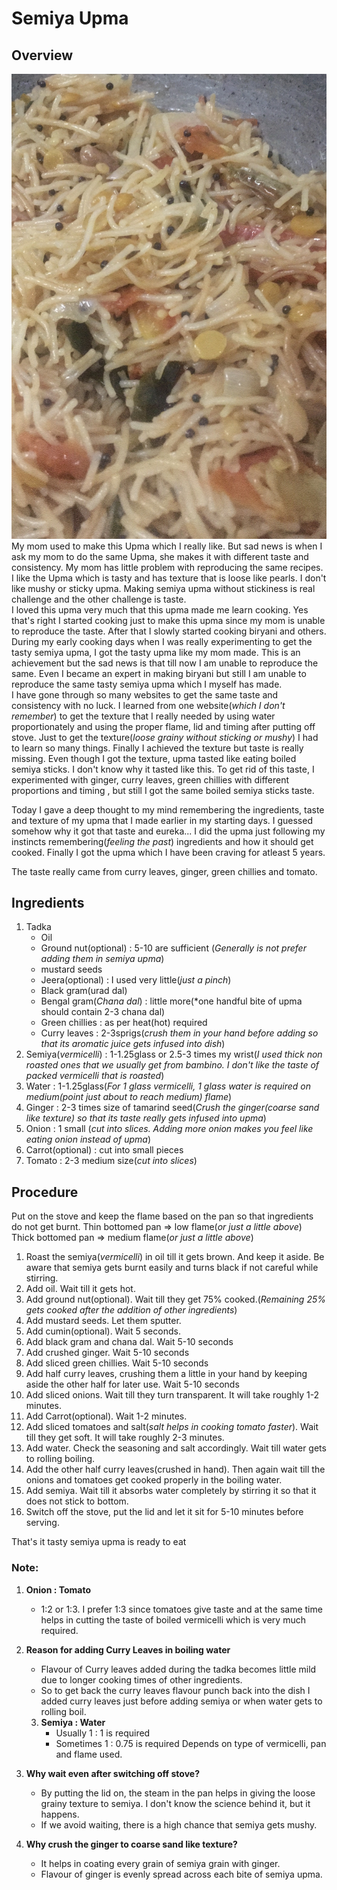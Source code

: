 # Semiya Upma
## Overview
![Semiya Upma](/Images/SemiyaUpma/FinalDish.jpg)  
My mom used to make this Upma which I really like. But sad news is when I ask my mom to do the same Upma, she makes it with different taste and consistency. My mom has little problem with reproducing the same recipes. I like the Upma which is tasty and has texture that is loose like pearls. I don't like mushy or sticky upma. Making semiya upma without stickiness is real challenge and the other challenge is taste.  
I loved this upma very much that this upma made me learn cooking. Yes that's right I started  cooking just to make this upma since my mom is unable to reproduce the taste. After that I slowly started cooking biryani and others.  
During my early cooking days when I was really experimenting to get the tasty semiya upma, I got the tasty upma like my mom made. This is an achievement but the sad news is that till now I am unable to reproduce the same. Even I became an expert in making biryani but still I am unable to reproduce the same tasty semiya upma which I myself has made.  
I have gone through so many websites to get the same taste and consistency with no luck. I learned from one website(*which I don't remember*) to get the texture that I really needed by using water proportionately and using the proper flame, lid and timing after putting off stove. Just to get the texture(*loose grainy without sticking or mushy*) I had to learn so many things. Finally I achieved the texture but taste is really missing. Even though I got the texture, upma tasted like eating boiled semiya sticks. I don't know why it tasted like this. To get rid of this taste, I experimented with ginger, curry leaves, green chillies with different proportions and timing , but still I got the same boiled semiya sticks taste.  

Today I gave a deep thought to my mind remembering the ingredients, taste and texture of my upma that I made earlier in my starting days. I guessed somehow why it got that taste and eureka... I did the upma just following my instincts remembering(*feeling the past*) ingredients and how it should get cooked. Finally I got the upma which I have been craving for atleast 5 years.

The taste really came from curry leaves, ginger, green chillies and tomato.

## Ingredients 
1. Tadka
    * Oil
    * Ground nut(optional) : 5-10 are sufficient (*Generally is not prefer adding them in semiya upma*)
    * mustard seeds
    * Jeera(optional) : I used very little(*just a pinch*)
    * Black gram(urad dal)
    * Bengal gram(*Chana dal*) : little more(*one handful bite of upma should contain 2-3 chana dal)
    * Green chillies : as per heat(hot) required
    * Curry leaves : 2-3sprigs(*crush them in your hand before adding so that its aromatic juice gets infused into dish*)
3. Semiya(*vermicelli*) : 1-1.25glass or 2.5-3 times my wrist(*I used thick non roasted ones that we usually get from bambino. I don't like the taste of packed vermicelli that is roasted*)
4. Water : 1-1.25glass(*For 1 glass vermicelli, 1 glass water is required on medium(point just about to reach medium) flame*)
5. Ginger : 2-3 times size of tamarind seed(*Crush the ginger(coarse sand like texture) so that its taste really gets infused into upma*)
6. Onion : 1 small (*cut into slices. Adding more onion makes you feel like eating onion instead of upma*)
7. Carrot(optional) : cut into small pieces
8. Tomato : 2-3 medium size(*cut into slices*)

## Procedure
Put on the stove and keep the flame based on the pan so that ingredients do not get burnt.
Thin bottomed pan => low flame(*or just a little above*)  
Thick bottomed pan => medium flame(*or just a little above*)
1. Roast the semiya(*vermicelli*) in oil till it gets brown. And keep it aside. Be aware that semiya gets burnt easily and turns black if not careful while stirring.
2. Add oil. Wait till it gets hot.
3. Add ground nut(optional). Wait till they get 75% cooked.(*Remaining 25% gets cooked after the addition of other ingredients*)
4. Add mustard seeds. Let them sputter.
5. Add cumin(optional). Wait 5 seconds.
6. Add black gram and chana dal. Wait 5-10 seconds
7. Add crushed ginger. Wait 5-10 seconds
8. Add sliced green chillies. Wait 5-10 seconds
9. Add half curry leaves, crushing them a little in your hand by keeping aside the other half for later use. Wait 5-10 seconds
10. Add sliced onions. Wait till they turn transparent. It will take roughly 1-2 minutes.
11. Add Carrot(optional). Wait 1-2 minutes.
12. Add sliced tomatoes and salt(*salt helps in cooking tomato faster*). Wait till they get soft.  It will take roughly 2-3 minutes.
13. Add water. Check the seasoning and salt accordingly. Wait till water gets to rolling boiling.
14. Add the other half curry leaves(crushed in hand). Then again wait till the onions and tomatoes get cooked properly in the boiling water.
15. Add semiya. Wait till it absorbs water completely by stirring it so that it does not stick to bottom.
16. Switch off the stove, put the lid and let it sit for 5-10 minutes before serving.

That's it tasty semiya upma is ready to eat

### Note:
1. **Onion : Tomato**
    * 1:2 or 1:3. I prefer 1:3 since tomatoes give taste and at the same time helps in cutting the taste of boiled vermicelli which is very much required.
    
2. **Reason for adding Curry Leaves in boiling water**
    * Flavour of Curry leaves added during the tadka becomes little mild due to longer cooking times of other ingredients.
    * So to get back the curry leaves flavour punch back into the dish I added curry leaves just before adding semiya or when water gets to rolling boil.
    
    3. **Semiya : Water**
        * Usually 1 : 1 is required
        * Sometimes 1 : 0.75 is required
        Depends on type of vermicelli, pan and flame used.

4. **Why wait even after switching off stove?**
    * By putting the lid on, the steam in the pan helps in giving the loose grainy texture to semiya. I don't know the science behind it, but it happens.
    * If we avoid waiting, there is a high chance that semiya gets mushy.
    
5. **Why crush the ginger to coarse sand like texture?**
    * It helps in coating every grain of semiya grain with ginger.
    * Flavour of ginger is evenly spread across each bite of semiya upma.
